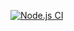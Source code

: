 [![Node.js CI](https://github.com/Andrey-Yanchuk/hexlet-ood/actions/workflows/node.js.yml/badge.svg)](https://github.com/Andrey-Yanchuk/hexlet-ood/actions/workflows/node.js.yml)
